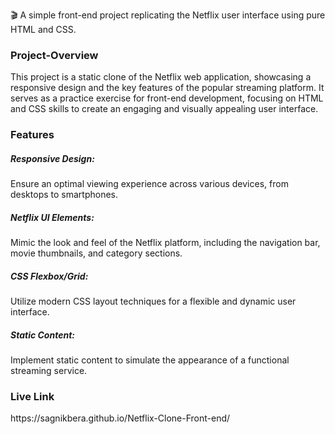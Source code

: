 🎬 A simple front-end project replicating the Netflix user interface using pure HTML and CSS.

<h3>Project-Overview</h3>
This project is a static clone of the Netflix web application, showcasing a responsive design and the key features of the popular streaming platform. It serves as a practice exercise for front-end development, focusing on HTML and CSS skills to create an engaging and visually appealing user interface.

<h3>Features</h3>
<h5>Responsive Design:</h5> Ensure an optimal viewing experience across various devices, from desktops to smartphones.
<h5>Netflix UI Elements:</h5> Mimic the look and feel of the Netflix platform, including the navigation bar, movie thumbnails, and category sections.
<h5>CSS Flexbox/Grid:</h5> Utilize modern CSS layout techniques for a flexible and dynamic user interface.
<h5>Static Content:</h5> Implement static content to simulate the appearance of a functional streaming service.

<h3>Live Link</h3>
https://sagnikbera.github.io/Netflix-Clone-Front-end/
